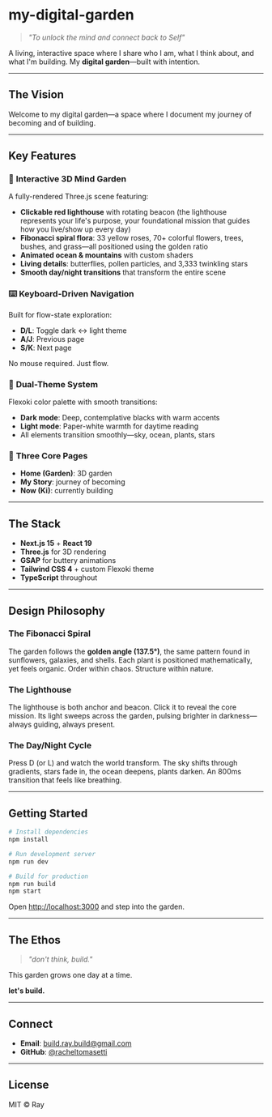 # **my-digital-garden**

> _"To unlock the mind and connect back to Self"_

A living, interactive space where I share who I am, what I think about, and what I'm building. My **digital garden**—built with intention.

---

## **The Vision**

Welcome to my digital garden—a space where I document my journey of becoming and of building.

---

## **Key Features**

### 🌸 **Interactive 3D Mind Garden**

A fully-rendered Three.js scene featuring:

- **Clickable red lighthouse** with rotating beacon (the lighthouse represents your life's purpose, your foundational mission that guides how you live/show up every day)
- **Fibonacci spiral flora**: 33 yellow roses, 70+ colorful flowers, trees, bushes, and grass—all positioned using the golden ratio
- **Animated ocean & mountains** with custom shaders
- **Living details**: butterflies, pollen particles, and 3,333 twinkling stars
- **Smooth day/night transitions** that transform the entire scene

### ⌨️ **Keyboard-Driven Navigation**

Built for flow-state exploration:

- **D/L**: Toggle dark ↔ light theme
- **A/J**: Previous page
- **S/K**: Next page

No mouse required. Just flow.

### 🎨 **Dual-Theme System**

Flexoki color palette with smooth transitions:

- **Dark mode**: Deep, contemplative blacks with warm accents
- **Light mode**: Paper-white warmth for daytime reading
- All elements transition smoothly—sky, ocean, plants, stars

### 📖 **Three Core Pages**

- **Home (Garden)**: 3D garden
- **My Story**: journey of becoming
- **Now (Ki)**: currently building

---

## **The Stack**

- **Next.js 15** + **React 19**
- **Three.js** for 3D rendering
- **GSAP** for buttery animations
- **Tailwind CSS 4** + custom Flexoki theme
- **TypeScript** throughout

---

## **Design Philosophy**

### The Fibonacci Spiral

The garden follows the **golden angle (137.5°)**, the same pattern found in sunflowers, galaxies, and shells. Each plant is positioned mathematically, yet feels organic. Order within chaos. Structure within nature.

### The Lighthouse

The lighthouse is both anchor and beacon. Click it to reveal the core mission. Its light sweeps across the garden, pulsing brighter in darkness—always guiding, always present.

### The Day/Night Cycle

Press D (or L) and watch the world transform. The sky shifts through gradients, stars fade in, the ocean deepens, plants darken. An 800ms transition that feels like breathing.

---

## **Getting Started**

```bash
# Install dependencies
npm install

# Run development server
npm run dev

# Build for production
npm run build
npm start
```

Open [http://localhost:3000](http://localhost:3000) and step into the garden.

---

## **The Ethos**

> _"don't think, build."_

This garden grows one day at a time.

**let's build.**

---

## **Connect**

- **Email**: build.ray.build@gmail.com
- **GitHub**: [@racheltomasetti](https://github.com/racheltomasetti)

---

## **License**

MIT © Ray

